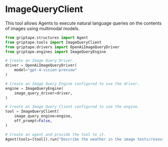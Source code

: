 # ImageQueryClient

This tool allows Agents to execute natural language queries on the contents of images using multimodal models.

```python
from griptape.structures import Agent
from griptape.tools import ImageQueryClient
from griptape.drivers import OpenAiImageQueryDriver
from griptape.engines import ImageQueryEngine

# Create an Image Query Driver.
driver = OpenAiImageQueryDriver(
    model="gpt-4-vision-preview"
)

# Create an Image Query Engine configured to use the driver.
engine = ImageQueryEngine(
    image_query_driver=driver,
)

# Create an Image Query Client configured to use the engine.
tool = ImageQueryClient(
    image_query_engine=engine,
    off_prompt=False,
)

# Create an agent and provide the tool to it.
Agent(tools=[tool]).run("Describe the weather in the image tests/resources/mountain.png in one word.")
```
